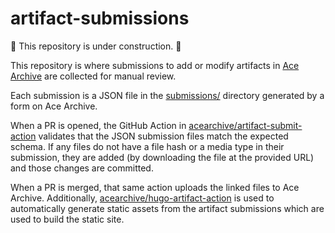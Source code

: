 # artifact-submissions

🚧 This repository is under construction. 🚧

This repository is where submissions to add or modify artifacts in [Ace
Archive](https://acearchive.lgbt) are collected for manual review.

Each submission is a JSON file in the [submissions/](./submissions/) directory
generated by a form on Ace Archive.

When a PR is opened, the GitHub Action in
[acearchive/artifact-submit-action](https://github.com/acearchive/artifact-submit-action)
validates that the JSON submission files match the expected schema. If any files
do not have a file hash or a media type in their submission, they are added (by
downloading the file at the provided URL) and those changes are committed.

When a PR is merged, that same action uploads the linked files to Ace Archive.
Additionally,
[acearchive/hugo-artifact-action](https://github.com/acearchive/hugo-artifact-action)
is used to automatically generate static assets from the artifact submissions
which are used to build the static site.
